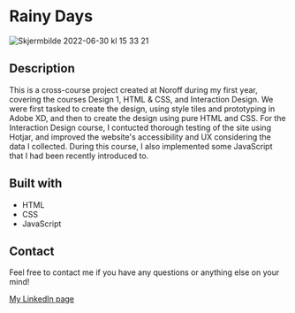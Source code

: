 # Rainy Days

![Skjermbilde 2022-06-30 kl  15 33 21](https://user-images.githubusercontent.com/71260714/176690672-4b2cc324-c69d-46ed-9fbc-72b29886685b.png)

## Description
This is a cross-course project created at Noroff during my first year, covering the courses Design 1, HTML & CSS, and Interaction Design. We were first tasked to create the design, using style tiles and prototyping in Adobe XD, and then to create the design using pure HTML and CSS. For the Interaction Design course, I contucted thorough testing of the site using Hotjar, and improved the website's accessibility and UX considering the data I collected. During this course, I also implemented some JavaScript that I had been recently introduced to.

## Built with
- HTML  
- CSS  
- JavaScript  

## Contact
Feel free to contact me if you have any questions or anything else on your mind!

[My LinkedIn page](https://www.linkedin.com/in/cecilie-hovde-olsen/)
